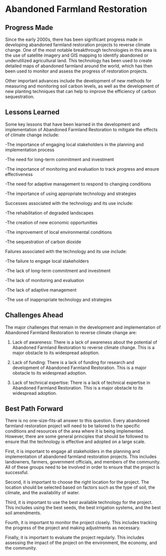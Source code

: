 # Abandoned Farmland Restoration

## Progress Made

Since the early 2000s, there has been significant progress made in developing abandoned farmland restoration projects to reverse climate change. One of the most notable breakthrough technologies in this area is the use of satellite imagery and GIS mapping to identify abandoned or underutilized agricultural land. This technology has been used to create detailed maps of abandoned farmland around the world, which has then been used to monitor and assess the progress of restoration projects.

Other important advances include the development of new methods for measuring and monitoring soil carbon levels, as well as the development of new planting techniques that can help to improve the efficiency of carbon sequestration.

## Lessons Learned

Some key lessons that have been learned in the development and implementation of Abandoned Farmland Restoration to mitigate the effects of climate change include:

-The importance of engaging local stakeholders in the planning and implementation process

-The need for long-term commitment and investment

-The importance of monitoring and evaluation to track progress and ensure effectiveness

-The need for adaptive management to respond to changing conditions

-The importance of using appropriate technology and strategies

Successes associated with the technology and its use include:

-The rehabilitation of degraded landscapes

-The creation of new economic opportunities

-The improvement of local environmental conditions

-The sequestration of carbon dioxide

Failures associated with the technology and its use include:

-The failure to engage local stakeholders

-The lack of long-term commitment and investment

-The lack of monitoring and evaluation

-The lack of adaptive management

-The use of inappropriate technology and strategies

## Challenges Ahead

The major challenges that remain in the development and implementation of Abandoned Farmland Restoration to reverse climate change are:

1. Lack of awareness: There is a lack of awareness about the potential of Abandoned Farmland Restoration to reverse climate change. This is a major obstacle to its widespread adoption.

2. Lack of funding: There is a lack of funding for research and development of Abandoned Farmland Restoration. This is a major obstacle to its widespread adoption.

3. Lack of technical expertise: There is a lack of technical expertise in Abandoned Farmland Restoration. This is a major obstacle to its widespread adoption.

## Best Path Forward

There is no one-size-fits-all answer to this question. Every abandoned farmland restoration project will need to be tailored to the specific conditions and resources of the area where it is being implemented. However, there are some general principles that should be followed to ensure that the technology is effective and adopted on a large scale.

First, it is important to engage all stakeholders in the planning and implementation of abandoned farmland restoration projects. This includes landowners, farmers, government officials, and members of the community. All of these groups need to be involved in order to ensure that the project is successful.

Second, it is important to choose the right location for the project. The location should be selected based on factors such as the type of soil, the climate, and the availability of water.

Third, it is important to use the best available technology for the project. This includes using the best seeds, the best irrigation systems, and the best soil amendments.

Fourth, it is important to monitor the project closely. This includes tracking the progress of the project and making adjustments as necessary.

Finally, it is important to evaluate the project regularly. This includes assessing the impact of the project on the environment, the economy, and the community.
